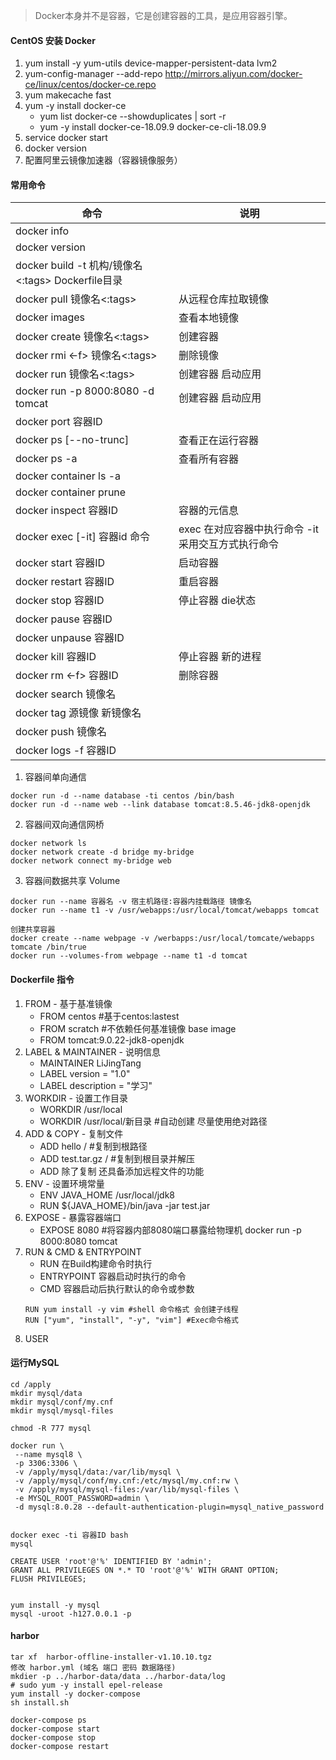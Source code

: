 > Docker本身并不是容器，它是创建容器的工具，是应用容器引擎。
#### CentOS 安装 Docker
1. yum install -y yum-utils device-mapper-persistent-data lvm2
2. yum-config-manager --add-repo http://mirrors.aliyun.com/docker-ce/linux/centos/docker-ce.repo
3. yum makecache fast
4. yum -y install docker-ce
   - yum list docker-ce --showduplicates | sort -r
   - yum -y install docker-ce-18.09.9 docker-ce-cli-18.09.9
5. service docker start
6. docker version
7. 配置阿里云镜像加速器（容器镜像服务）
#### 常用命令

| 命令                                          | 说明            |
|---------------------------------------------|---------------|
| docker info                                 |               |
| docker version                              |               |
| docker build -t 机构/镜像名<:tags>  Dockerfile目录 |               |
| docker pull 镜像名<:tags>                      | 从远程仓库拉取镜像     |
| docker images                               | 查看本地镜像        |
| docker create 镜像名<:tags>                    | 创建容器          |
| docker rmi <-f> 镜像名<:tags>                  | 删除镜像          |
| docker run 镜像名<:tags>                       | 创建容器 启动应用     |
| docker run -p 8000:8080 -d tomcat           | 创建容器 启动应用     |
| docker port 容器ID                            |               |
| docker ps  [--no-trunc]                      | 查看正在运行容器      |
| docker ps -a                                | 查看所有容器        |
| docker container ls -a                      |               |
| docker container prune                      |               |
| docker inspect 容器ID                         | 容器的元信息        |
| docker exec [-it] 容器id 命令                   | exec 在对应容器中执行命令 -it采用交互方式执行命令 |
| docker start 容器ID                           | 启动容器          |
| docker restart 容器ID                         | 重启容器          |
| docker stop 容器ID                            | 停止容器 die状态    |
| docker pause 容器ID                           |               |
| docker unpause 容器ID                         |               |
| docker kill 容器ID                            | 停止容器 新的进程     |
| docker rm <-f> 容器ID                         | 删除容器          |
| docker search 镜像名                           |               |
| docker tag 源镜像 新镜像名                         |               |
| docker push 镜像名                             |               |
| docker logs -f 容器ID                         |               |

1. 容器间单向通信
```
docker run -d --name database -ti centos /bin/bash
docker run -d --name web --link database tomcat:8.5.46-jdk8-openjdk
```
2. 容器间双向通信网桥
```
docker network ls
docker network create -d bridge my-bridge
docker network connect my-bridge web
```
3. 容器间数据共享 Volume
```
docker run --name 容器名 -v 宿主机路径:容器内挂载路径 镜像名
docker run --name t1 -v /usr/webapps:/usr/local/tomcat/webapps tomcat

创建共享容器
docker create --name webpage -v /werbapps:/usr/local/tomcate/webapps tomcate /bin/true
docker run --volumes-from webpage --name t1 -d tomcat
```
#### Dockerfile 指令
1. FROM - 基于基准镜像
   - FROM centos #基于centos:lastest
   - FROM scratch #不依赖任何基准镜像 base image
   - FROM tomcat:9.0.22-jdk8-openjdk
2. LABEL & MAINTAINER - 说明信息
   - MAINTAINER LiJingTang
   - LABEL version = "1.0"
   - LABEL description = "学习"
3. WORKDIR - 设置工作目录
   - WORKDIR /usr/local
   - WORKDIR /usr/local/新目录 #自动创建 尽量使用绝对路径
4. ADD & COPY - 复制文件
   - ADD hello / #复制到根路径
   - ADD test.tar.gz / #复制到根目录并解压
   - ADD 除了复制 还具备添加远程文件的功能
5. ENV - 设置环境常量
   - ENV JAVA_HOME /usr/local/jdk8
   - RUN ${JAVA_HOME}/bin/java -jar test.jar
6. EXPOSE - 暴露容器端口
   - EXPOSE 8080 #将容器内部8080端口暴露给物理机 docker run -p 8000:8080 tomcat
7. RUN & CMD & ENTRYPOINT
   - RUN 在Build构建命令时执行
   - ENTRYPOINT 容器启动时执行的命令
   - CMD 容器启动后执行默认的命令或参数
   ```
   RUN yum install -y vim #shell 命令格式 会创建子线程
   RUN ["yum", "install", "-y", "vim"] #Exec命令格式
   ```
8. USER
#### 运行MySQL
```
cd /apply
mkdir mysql/data
mkdir mysql/conf/my.cnf
mkdir mysql/mysql-files

chmod -R 777 mysql

docker run \
 --name mysql8 \
 -p 3306:3306 \
 -v /apply/mysql/data:/var/lib/mysql \
 -v /apply/mysql/conf/my.cnf:/etc/mysql/my.cnf:rw \
 -v /apply/mysql/mysql-files:/var/lib/mysql-files \
 -e MYSQL_ROOT_PASSWORD=admin \
 -d mysql:8.0.28 --default-authentication-plugin=mysql_native_password
 

docker exec -ti 容器ID bash
mysql

CREATE USER 'root'@'%' IDENTIFIED BY 'admin';
GRANT ALL PRIVILEGES ON *.* TO 'root'@'%' WITH GRANT OPTION;
FLUSH PRIVILEGES;


yum install -y mysql 
mysql -uroot -h127.0.0.1 -p
```
#### harbor
```
tar xf  harbor-offline-installer-v1.10.10.tgz
修改 harbor.yml (域名 端口 密码 数据路径)
mkdier -p ../harbor-data/data ../harbor-data/log
# sudo yum -y install epel-release
yum install -y docker-compose
sh install.sh

docker-compose ps
docker-compose start
docker-compose stop
docker-compose restart
```